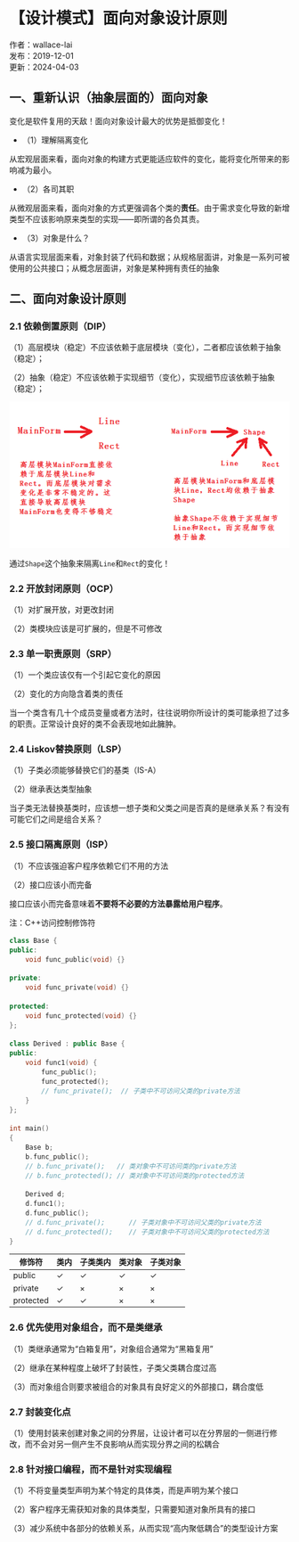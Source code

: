 # 【设计模式】面向对象设计原则

作者：wallace-lai <br>
发布：2019-12-01 <br>
更新：2024-04-03 <br>

## 一、重新认识（抽象层面的）面向对象

变化是软件复用的天敌！面向对象设计最大的优势是抵御变化！

- （1）理解隔离变化

从宏观层面来看，面向对象的构建方式更能适应软件的变化，能将变化所带来的影响减为最小。

- （2）各司其职

从微观层面来看，面向对象的方式更强调各个类的**责任**。由于需求变化导致的新增类型不应该影响原来类型的实现——即所谓的各负其责。

- （3）对象是什么？

从语言实现层面来看，对象封装了代码和数据；从规格层面讲，对象是一系列可被使用的公共接口；从概念层面讲，对象是某种拥有责任的抽象

## 二、面向对象设计原则

### 2.1 依赖倒置原则（DIP）

（1）高层模块（稳定）不应该依赖于底层模块（变化），二者都应该依赖于抽象（稳定）；

（2）抽象（稳定）不应该依赖于实现细节（变化），实现细节应该依赖于抽象（稳定）；

![分解与抽象](../media/images/SoftwareDesign/design-pattern0.png)

通过`Shape`这个抽象来隔离`Line`和`Rect`的变化！

### 2.2 开放封闭原则（OCP）

（1）对扩展开放，对更改封闭

（2）类模块应该是可扩展的，但是不可修改


### 2.3 单一职责原则（SRP）

（1）一个类应该仅有一个引起它变化的原因

（2）变化的方向隐含着类的责任

当一个类含有几十个成员变量或者方法时，往往说明你所设计的类可能承担了过多的职责。正常设计良好的类不会表现地如此臃肿。

### 2.4 Liskov替换原则（LSP）

（1）子类必须能够替换它们的基类（IS-A）

（2）继承表达类型抽象

当子类无法替换基类时，应该想一想子类和父类之间是否真的是继承关系？有没有可能它们之间是组合关系？

### 2.5 接口隔离原则（ISP）

（1）不应该强迫客户程序依赖它们不用的方法

（2）接口应该小而完备

接口应该小而完备意味着**不要将不必要的方法暴露给用户程序**。

注：C++访问控制修饰符

```cpp
class Base {
public:
    void func_public(void) {}

private:
    void func_private(void) {}

protected:
    void func_protected(void) {}
};

class Derived : public Base {
public:
    void func1(void) {
        func_public();
        func_protected();
        // func_private();  // 子类中不可访问父类的private方法
    }
};

int main()
{
    Base b;
    b.func_public();
    // b.func_private();   // 类对象中不可访问类的private方法
    // b.func_protected(); // 类对象中不可访问类的protected方法

    Derived d;
    d.func1();
    d.func_public();
    // d.func_private();      // 子类对象中不可访问父类的private方法
    // d.func_protected();    // 子类对象中不可访问父类的protected方法
}
```

|修饰符|类内|子类类内|类对象|子类对象|
|--|--|--|--|--|
|public|✓|✓|✓|✓|
|private|✓|×|×|×|×|
|protected|✓|✓|×|×|


### 2.6 优先使用对象组合，而不是类继承

（1）类继承通常为“白箱复用”，对象组合通常为“黑箱复用”

（2）继承在某种程度上破坏了封装性，子类父类耦合度过高

（3）而对象组合则要求被组合的对象具有良好定义的外部接口，耦合度低

### 2.7 封装变化点

（1）使用封装来创建对象之间的分界层，让设计者可以在分界层的一侧进行修改，而不会对另一侧产生不良影响从而实现分界之间的松耦合

### 2.8 针对接口编程，而不是针对实现编程

（1）不将变量类型声明为某个特定的具体类，而是声明为某个接口

（2）客户程序无需获知对象的具体类型，只需要知道对象所具有的接口

（3）减少系统中各部分的依赖关系，从而实现“高内聚低耦合”的类型设计方案

